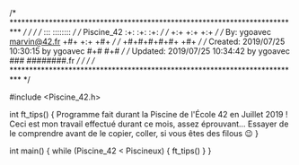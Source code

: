/* ************************************************************************** */
/*                                                                            */
/*                                                        :::      ::::::::   */
/*   Piscine_42                                         :+:      :+:    :+:   */
/*                                                    +:+ +:+         +:+     */
/*   By: ygoavec <marvin@42.fr>                     +#+  +:+       +#+        */
/*                                                +#+#+#+#+#+   +#+           */
/*   Created: 2019/07/25 10:30:15 by ygoavec           #+#    #+#             */
/*   Updated: 2019/07/25 10:34:42 by ygoavec          ###   ########.fr       */
/*                                                                            */
/* ************************************************************************** */

#include <Piscine_42.h>

int ft_tips()
{
	Programme fait durant la Piscine de l'École 42 en Juillet 2019 ! 
	Ceci est mon travail effectué durant ce mois, assez éprouvant... 
	Essayer de le comprendre avant de le copier, coller, si vous êtes des filous 😉
}

int main()
{
	while (Piscine_42 < Piscineux)
	{
			ft_tips()
	}
}
